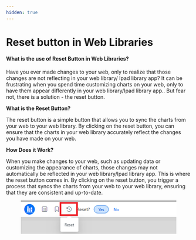 ```yaml
---
hidden: true
---
```


# Reset button in Web Libraries

#### What is the use of Reset Button in Web Libraries? <a href="#what-is-the-use-of-reset-button-in-web-libraries" id="what-is-the-use-of-reset-button-in-web-libraries"></a>

Have you ever made changes to your web, only to realize that those changes are not reflecting in your web library/ Ipad library app? It can be frustrating when you spend time customizing charts on your web, only to have them appear differently in your web library/Ipad library app.. But fear not, there is a solution - the reset button.

**What is the Reset Button?**

The reset button is a simple button that allows you to sync the charts from your web to your web library. By clicking on the reset button, you can ensure that the charts in your web library accurately reflect the changes you have made on your web.

**How Does it Work?**

When you make changes to your web, such as updating data or customizing the appearance of charts, those changes may not automatically be reflected in your web library/Ipad library app. This is where the reset button comes in. By clicking on the reset button, you trigger a process that syncs the charts from your web to your web library, ensuring that they are consistent and up-to-date.

<figure><img src="../.gitbook/assets/image (1) (1) (1) (1).png" alt=""><figcaption></figcaption></figure>
